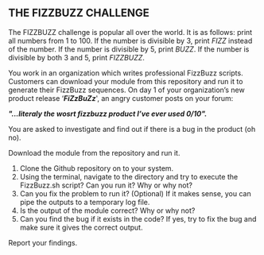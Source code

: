## THE FIZZBUZZ CHALLENGE

The FIZZBUZZ challenge is popular all over the world. It is as follows: print all numbers from 1 to 100. If the number is divisible by 3, print *FIZZ* instead of the number. If the number is divisible by 5, print *BUZZ*. If the number is divisible by both 3 and 5, print *FIZZBUZZ*. 

You work in an organization which writes professional FizzBuzz scripts. Customers can download your module from this repository and run it to generate their FizzBuzz sequences. On day 1 of your organization’s new product release ‘**_FiZzBuZz_**', an angry customer posts on your forum:

**_"...literaly  the wosrt fizzbuzz product I’ve ever used 0/10"._**

You are asked to investigate and find out if there is a bug in the product (oh no). 

Download the module from the repository and run it.
1. Clone the Github repository on to your system.
2. Using the terminal, navigate to the directory and try to execute the FizzBuzz.sh script? Can you run it? Why or why not?
3. Can you fix the problem to run it? (Optional) If it makes sense, you can pipe the outputs to a temporary log file.
4. Is the output of the module correct? Why or why not?
5. Can you find the bug if it exists in the code?  If yes, try to fix the bug and make sure it gives the correct output.

Report your findings. 
